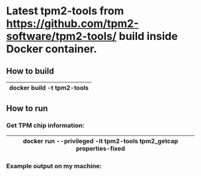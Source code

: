 # Latest tpm2-tools from https://github.com/tpm2-software/tpm2-tools/ build inside Docker container.

## How to build

| docker build -t tpm2-tools  |
| --- |

## How to run
### Get TPM chip information:
| docker run --privileged -it tpm2-tools tpm2_getcap properties-fixed |
| --- |

### Example output on my machine:

